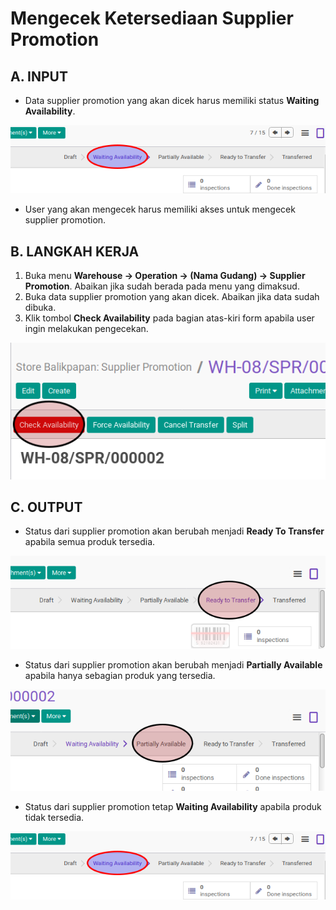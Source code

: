 # Mengecek Ketersediaan Supplier Promotion

## A. INPUT

* Data supplier promotion yang akan dicek harus memiliki status **Waiting Availability**.

![](../../img/supplier-promotion/status-waiting.png)

* User yang akan mengecek harus memiliki akses untuk mengecek supplier promotion.

## B. LANGKAH KERJA

1. Buka menu **Warehouse -> Operation -> (Nama Gudang) -> Supplier Promotion**. Abaikan jika sudah berada pada menu yang dimaksud.
2. Buka data supplier promotion yang akan dicek. Abaikan jika data sudah dibuka.
3. Klik tombol **Check Availability** pada bagian atas-kiri form apabila user ingin melakukan pengecekan.

![](../../img/supplier-promotion/tombol-check.png)

## C. OUTPUT

* Status dari supplier promotion akan berubah menjadi **Ready To Transfer** apabila semua produk tersedia.

![](../../img/supplier-promotion/status-ready-to-transfer.png)

* Status dari supplier promotion akan berubah menjadi **Partially Available** apabila hanya sebagian produk yang tersedia.

![](../../img/supplier-promotion/status-partial.png)

* Status dari supplier promotion tetap **Waiting Availability** apabila produk tidak tersedia.

![](../../img/supplier-promotion/status-waiting.png)
